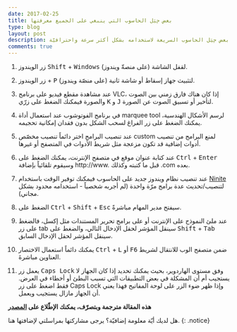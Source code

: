 ```yaml
---
date: 2017-02-25
title: بعض حِيَل الحاسوب التي ينبغي على الجميع معرفتها
type: blog
layout: post
description: إليك بعض حِيَل الحاسوب السريعة لاستخدامه بشكل أكثر سرعة واحترافيّة
comments: true
---
```


1. زر الويندوز  <kbd>Shift</kbd> + <kbd>Windows</kbd> لقفل الشاشة (على منصةّ ويندوز).

2. زر الويندوز + <kbd>P</kbd> لتثبيث جهاز إسقاط أو شاشة ثانية (على منصّة ويندوز).

3. عند مشاهدة مقطع فيديو على برنامج VLC، إذا كان هناك فارق زمني بين الصوت والصورة فيمكنك الضغط على زرّي <kbd>K</kbd> و <kbd>J</kbd> لتأخير أو تسبيق الصوت عن الصورة.

4. في برنامج الفوتوشوب عند استعمال أداة marquee tool لرسم الأشكال الهندسية، يمكنك الضغط على زر الفراغ لسحب الشكل بدون فقدان إمكانية تحجيمه.

5. عند تنصيب البرامج اختر دائماً تنصيب مخصّص custom لمنع البرامج من تنصيب أدوات إضافية قد تكون مزعجة مثل شريط الأدوات في المتصفح أو غيرها.

6. عند كتابة عنوان موقع في متصفح الإنترنت، يمكنك الضغط على <kbd>Ctrl</kbd> + <kbd>Enter</kbd> وسيقوم تلقائياً بإضافة http://www. قبل ما كتبته وكذلك .com بعده.

7. عند تنصيب نظام ويندوز جديد على الحاسوب فيمكنك توفير الوقت باستخدام [Ninite](http://www.ninite.com/) لتنصيب/تحديث عدة برامج مرّة واحدة (لم أجربه شخصياً - استخدامه محدود بشكل مجاني).

8. الضغط على <kbd>Ctrl</kbd> + <kbd>Shift</kbd> + <kbd>Esc</kbd> سيفتح مدير المهام مباشرةً.

9. عند ملئ النموذج على الإنترنت أو على برامج تحرير المستندات مثل إكسل، فالضغط على زر tab سينقل المؤشر لحقل الإدخال التالي، والضغط على <kbd>Shift</kbd> + <kbd>Tab</kbd> سينقل المؤشر لحقل الإدخال السابق.

10. يمكنك دائماً استعمال الاختصار <kbd>Ctrl</kbd> + <kbd>L</kbd> أو <kbd>F6</kbd> ضمن متصفح الوب للانتقال لشريط العناوين مباشرةَ.

11. يعمل زر <kbd>Caps Lock</kbd> وفق مستوى الهاردوير، بحيث يمكنك تحديد إذا كان الجهاز لا يستجيب أم أن المشكلة في بعض التطبيقات التي تسبب البطئ أو أخطاء في العرض. فقط اضغط على زر Caps Lock وإذا ظهر ضوء الزر على لوحة المفاتيح فهذا يعني أن الجهاز مازال يستجيب ويعمل.


**هذه المقالة مترجمة وبتصرّف، يمكنك الإطّلاع على [المصدر](http://oneminutelist.com/11-computer-tricks-everyone-should-know-about)**

هل لديك أيّة معلومة إضافيّة؟ يرجى مشاركتها بمراسلتي لإضافتها هنا.
{: .notice}
